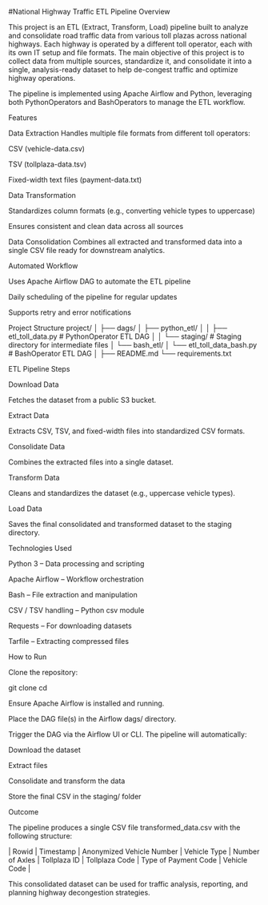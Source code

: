 #National Highway Traffic ETL Pipeline
Overview

This project is an ETL (Extract, Transform, Load) pipeline built to analyze and consolidate road traffic data from various toll plazas across national highways. Each highway is operated by a different toll operator, each with its own IT setup and file formats. The main objective of this project is to collect data from multiple sources, standardize it, and consolidate it into a single, analysis-ready dataset to help de-congest traffic and optimize highway operations.

The pipeline is implemented using Apache Airflow and Python, leveraging both PythonOperators and BashOperators to manage the ETL workflow.

Features

Data Extraction
Handles multiple file formats from different toll operators:

CSV (vehicle-data.csv)

TSV (tollplaza-data.tsv)

Fixed-width text files (payment-data.txt)

Data Transformation

Standardizes column formats (e.g., converting vehicle types to uppercase)

Ensures consistent and clean data across all sources

Data Consolidation
Combines all extracted and transformed data into a single CSV file ready for downstream analytics.

Automated Workflow

Uses Apache Airflow DAG to automate the ETL pipeline

Daily scheduling of the pipeline for regular updates

Supports retry and error notifications

Project Structure
project/
│
├── dags/
│   ├── python_etl/
│   │   ├── etl_toll_data.py        # PythonOperator ETL DAG
│   │   └── staging/                # Staging directory for intermediate files
│   └── bash_etl/
│       └── etl_toll_data_bash.py   # BashOperator ETL DAG
│
├── README.md
└── requirements.txt

ETL Pipeline Steps

Download Data

Fetches the dataset from a public S3 bucket.

Extract Data

Extracts CSV, TSV, and fixed-width files into standardized CSV formats.

Consolidate Data

Combines the extracted files into a single dataset.

Transform Data

Cleans and standardizes the dataset (e.g., uppercase vehicle types).

Load Data

Saves the final consolidated and transformed dataset to the staging directory.

Technologies Used

Python 3 – Data processing and scripting

Apache Airflow – Workflow orchestration

Bash – File extraction and manipulation

CSV / TSV handling – Python csv module

Requests – For downloading datasets

Tarfile – Extracting compressed files

How to Run

Clone the repository:

git clone <repo-url>
cd <repo-directory>


Ensure Apache Airflow is installed and running.

Place the DAG file(s) in the Airflow dags/ directory.

Trigger the DAG via the Airflow UI or CLI. The pipeline will automatically:

Download the dataset

Extract files

Consolidate and transform the data

Store the final CSV in the staging/ folder

Outcome

The pipeline produces a single CSV file transformed_data.csv with the following structure:

| Rowid | Timestamp | Anonymized Vehicle Number | Vehicle Type | Number of Axles | Tollplaza ID | Tollplaza Code | Type of Payment Code | Vehicle Code |

This consolidated dataset can be used for traffic analysis, reporting, and planning highway decongestion strategies.
